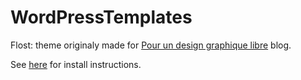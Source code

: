 WordPressTemplates
==================

Flost: theme originaly made for [Pour un design graphique libre](http://etienneozeray.fr/libre-blog) blog.

See [here](http://codex.wordpress.org/Using_Themes#Adding_New_Themes) for install instructions.
